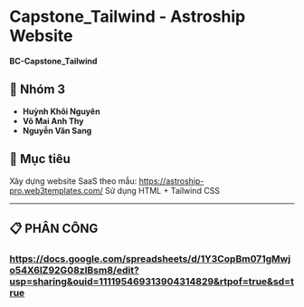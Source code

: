 # Capstone_Tailwind - Astroship Website
**BC-Capstone_Tailwind**

## 👥 Nhóm 3
- **Huỳnh Khôi Nguyên** 
- **Võ Mai Anh Thy**
- **Nguyễn Văn Sang**

## 🎯 Mục tiêu
Xây dựng website SaaS theo mẫu: https://astroship-pro.web3templates.com/
Sử dụng HTML + Tailwind CSS

---

## 📋 PHÂN CÔNG

### https://docs.google.com/spreadsheets/d/1Y3CopBm071gMwjo54X6lZ92G08zIBsm8/edit?usp=sharing&ouid=111195469313904314829&rtpof=true&sd=true